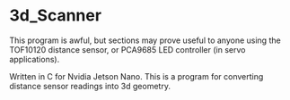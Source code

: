 # 3d_Scanner

This program is awful, but sections may prove useful to anyone using the TOF10120 distance sensor, or PCA9685 LED controller (in servo applications).

Written in C for Nvidia Jetson Nano. This is a program for converting distance sensor readings into 3d geometry.
